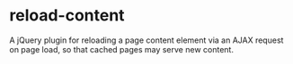 # reload-content
A jQuery plugin for reloading a page content element via an AJAX request on page load, so that cached pages may serve new content.
